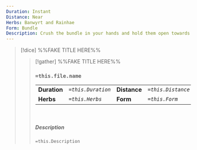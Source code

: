 ```yaml
---
Duration: Instant
Distance: Near
Herbs: Banwyrt and Rainhae
Form: Bundle
Description: Crush the bundle in your hands and hold them open towards the afﬂicted while speaking the prayer of rebuke. You will immediately dispel any wicked sorcery upon a person or object.
---
```


>[!dice] %%FAKE TITLE HERE%%
>>[!gather]  %%FAKE TITLE HERE%%
>>### `=this.file.name`
>>|  | |  |  |
>>|--------|-------|-----|------|
>>| **Duration** | *`=this.Duration`* | **Distance** | *`=this.Distance`* |
>>| **Herbs** | *`=this.Herbs`* |  **Form**  | *`=this.Form`* |
>>
>>&nbsp;
>> 
>> ##### Description
>>`=this.Description`
>>

